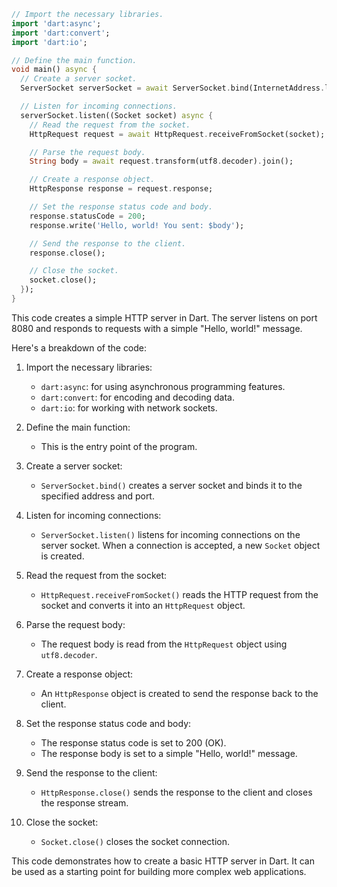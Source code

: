```dart
// Import the necessary libraries.
import 'dart:async';
import 'dart:convert';
import 'dart:io';

// Define the main function.
void main() async {
  // Create a server socket.
  ServerSocket serverSocket = await ServerSocket.bind(InternetAddress.loopbackIPv4, 8080);

  // Listen for incoming connections.
  serverSocket.listen((Socket socket) async {
    // Read the request from the socket.
    HttpRequest request = await HttpRequest.receiveFromSocket(socket);

    // Parse the request body.
    String body = await request.transform(utf8.decoder).join();

    // Create a response object.
    HttpResponse response = request.response;

    // Set the response status code and body.
    response.statusCode = 200;
    response.write('Hello, world! You sent: $body');

    // Send the response to the client.
    response.close();

    // Close the socket.
    socket.close();
  });
}
```

This code creates a simple HTTP server in Dart. The server listens on port 8080 and responds to requests with a simple "Hello, world!" message.

Here's a breakdown of the code:

1. Import the necessary libraries:
   - `dart:async`: for using asynchronous programming features.
   - `dart:convert`: for encoding and decoding data.
   - `dart:io`: for working with network sockets.

2. Define the main function:
   - This is the entry point of the program.

3. Create a server socket:
   - `ServerSocket.bind()` creates a server socket and binds it to the specified address and port.

4. Listen for incoming connections:
   - `ServerSocket.listen()` listens for incoming connections on the server socket. When a connection is accepted, a new `Socket` object is created.

5. Read the request from the socket:
   - `HttpRequest.receiveFromSocket()` reads the HTTP request from the socket and converts it into an `HttpRequest` object.

6. Parse the request body:
   - The request body is read from the `HttpRequest` object using `utf8.decoder`.

7. Create a response object:
   - An `HttpResponse` object is created to send the response back to the client.

8. Set the response status code and body:
   - The response status code is set to 200 (OK).
   - The response body is set to a simple "Hello, world!" message.

9. Send the response to the client:
   - `HttpResponse.close()` sends the response to the client and closes the response stream.

10. Close the socket:
    - `Socket.close()` closes the socket connection.

This code demonstrates how to create a basic HTTP server in Dart. It can be used as a starting point for building more complex web applications.